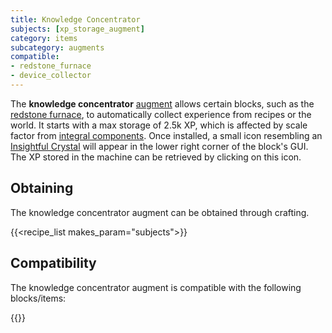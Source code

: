 ```yaml
---
title: Knowledge Concentrator
subjects: [xp_storage_augment]
category: items
subcategory: augments
compatible:
- redstone_furnace
- device_collector
---
```


The **knowledge concentrator** [augment](../../augments) allows certain blocks, such as the [redstone furnace](../../expansion/redstone-furnace), to automatically collect experience from recipes or the world. It starts with a max storage of 2.5k XP, which is affected by scale factor from [integral components](../integral-components). Once installed, a small icon resembling an [Insightful Crystal](../../innovation/insightful-crystal) will appear in the lower right corner of the block's GUI. The XP stored in the machine can be retrieved by clicking on this icon.

Obtaining
---------

The knowledge concentrator augment can be obtained through crafting.

{{<recipe_list makes_param="subjects">}}


Compatibility
-----

The knowledge concentrator augment is compatible with the following blocks/items:

{{<augments augments_param="subjects">}}